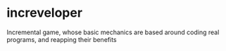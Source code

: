 # increveloper
Incremental game, whose basic mechanics are based around coding real programs, and reapping their benefits

